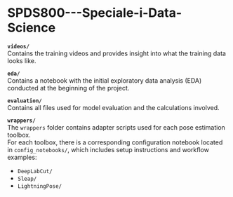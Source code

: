 # SPDS800---Speciale-i-Data-Science

**`videos/`**  
Contains the training videos and provides insight into what the training data looks like.

**`eda/`**  
Contains a notebook with the initial exploratory data analysis (EDA) conducted at the beginning of the project.

**`evaluation/`**  
Contains all files used for model evaluation and the calculations involved.

**`wrappers/`**  
The `wrappers` folder contains adapter scripts used for each pose estimation toolbox.  
For each toolbox, there is a corresponding configuration notebook located in `config_notebooks/`, 
which includes setup instructions and workflow examples:
- `DeepLabCut/`
- `Sleap/`
- `LightningPose/`

